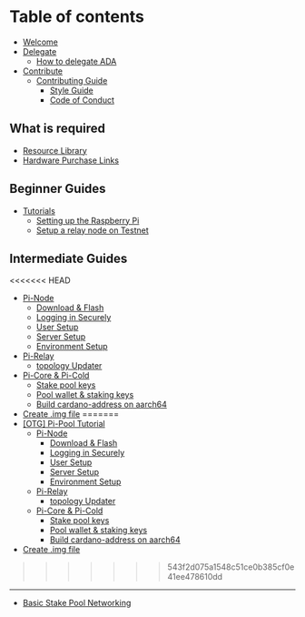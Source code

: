 # Table of contents

* [Welcome](README.md)
* [Delegate](delegate/README.md)
  * [How to delegate ADA](delegate/how-to-delegate-ada.md)
* [Contribute](how-to-contribute/README.md)
  * [Contributing Guide](how-to-contribute/untitled-1/README.md)
    * [Style Guide](how-to-contribute/untitled-1/style-guide.md)
    * [Code of Conduct](how-to-contribute/untitled-1/untitled.md)

## What is required <a id="before-you-get-started..."></a>

* [Resource Library](before-you-get-started.../prerequisites-and-recommended-resources-to-review.md)
* [Hardware Purchase Links](before-you-get-started.../hardware.md)

## Beginner Guides <a id="beginner-guide-1"></a>

* [Tutorials](beginner-guide-1/beginner-guide/README.md)
  * [Setting up the Raspberry Pi](beginner-guide-1/beginner-guide/setup.md)
  * [Setup a relay node on Testnet](beginner-guide-1/beginner-guide/tutorial-2-testnet.md)

## Intermediate Guides <a id="intermediate-guide"></a>

<<<<<<< HEAD
  * [Pi-Node](intermediate-guide/pi-pool-tutorial/pi-node)
    * [Download & Flash](intermediate-guide/pi-pool-tutorial/pi-node/download-and-write-it.md)
    * [Logging in Securely](intermediate-guide/pi-pool-tutorial/pi-node/download-and-write-it.md)
    * [User Setup](intermediate-guide/pi-pool-tutorial/pi-node/user-setup.md)
    * [Server Setup](intermediate-guide/pi-pool-tutorial/pi-node/server-setup.md)
    * [Environment Setup](intermediate-guide/pi-pool-tutorial/pi-node/environment-setup.md)
  * [Pi-Relay](intermediate-guide/pi-pool-tutorial/pi-relay)
    * [topology Updater](intermediate-guide/pi-pool-tutorial/pi-relay/topology-updater.md)
  * [Pi-Core & Pi-Cold](intermediate-guide/pi-pool-tutorial/pi-core-and-pi-cold)
    * [Stake pool keys](intermediate-guide/pi-pool-tutorial/pi-core-and-pi-cold/stake-pool-keys.md)
    * [Pool wallet & staking keys](intermediate-guide/pi-pool-tutorial/pi-core-and-pi-cold/pool-wallet-and-staking-keys.md)
    * [Build cardano-address on aarch64](intermediate-guide/pi-pool-tutorial/pi-core-and-pi-cold/build-cardano-address.md)
* [Create .img file](intermediate-guide/pi-pool-tutorial/create-.img-file.md)
=======
* [\[OTG\] Pi-Pool Tutorial](intermediate-guide/overview/README.md)
  * [Pi-Node](intermediate-guide/overview/pi-node/README.md)
    * [Download & Flash](intermediate-guide/overview/pi-node/download-and-write-it.md)
    * [Logging in Securely](intermediate-guide/overview/pi-node/download-and-write-it-1.md)
    * [User Setup](intermediate-guide/overview/pi-node/user-setup.md)
    * [Server Setup](intermediate-guide/overview/pi-node/server-setup.md)
    * [Environment Setup](intermediate-guide/overview/pi-node/environment-setup.md)
  * [Pi-Relay](intermediate-guide/overview/pi-relay/README.md)
    * [topology Updater](intermediate-guide/overview/pi-relay/topology-updater.md)
  * [Pi-Core & Pi-Cold](intermediate-guide/overview/pi-core-and-pi-cold/README.md)
    * [Stake pool keys](intermediate-guide/overview/pi-core-and-pi-cold/stake-pool-keys.md)
    * [Pool wallet & staking keys](intermediate-guide/overview/pi-core-and-pi-cold/pool-wallet-and-staking-keys.md)
    * [Build cardano-address on aarch64](intermediate-guide/overview/pi-core-and-pi-cold/build-cardano-address.md)
* [Create .img file](intermediate-guide/create-.img-file.md)

>>>>>>> 543f2d075a1548c51ce0b385cf0e41ee478610dd
---

* [Basic Stake Pool Networking](basic-stake-pool-networking.md)

